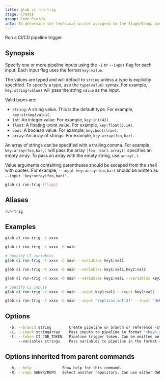 ```yaml
---
title: glab ci run-trig
stage: Create
group: Code Review
info: To determine the technical writer assigned to the Stage/Group associated with this page, see https://about.gitlab.com/handbook/product/ux/technical-writing/#assignments
---
```


<!--
This documentation is auto generated by a script.
Please do not edit this file directly. Run `make gen-docs` instead.
-->

Run a CI/CD pipeline trigger.

## Synopsis

Specify one or more pipeline inputs using the `-i` or `--input` flag for each
input. Each input flag uses the format `key:value`.

The values are typed and will default to `string` unless a type is explicitly
specified. To specify a type, use the `type(value)` syntax. For example,
`key:string(value)` will pass the string `value` as the input.

Valid types are:

- `string`: A string value. This is the default type. For example, `key:string(value)`.
- `int`: An integer value. For example, `key:int(42)`.
- `float`: A floating-point value. For example, `key:float(3.14)`.
- `bool`: A boolean value. For example, `key:bool(true)`.
- `array`: An array of strings. For example, `key:array(foo,bar)`.

An array of strings can be specified with a trailing comma. For example,
`key:array(foo,bar,)` will pass the array `[foo, bar]`. `array()` specifies an
empty array. To pass an array with the empty string, use `array(,)`.

Value arguments containing parentheses should be escaped from the shell with
quotes. For example, `--input key:array(foo,bar)` should be written as
`--input 'key:array(foo,bar)'`.

```bash twoslash title="Terminal"
glab ci run-trig [flags]
```

## Aliases

```bash twoslash title="Terminal"
run-trig
```

## Examples

```bash twoslash title="Terminal"
glab ci run-trig -t xxxx

glab ci run-trig -t xxxx -b main

# Specify CI variables
glab ci run-trig -t xxxx -b main --variables key1:val1

glab ci run-trig -t xxxx -b main --variables key1:val1,key2:val2

glab ci run-trig -t xxxx -b main --variables key1:val1 --variables key2:val2

# Specify CI inputs
glab ci run-trig -t xxxx -b main --input key1:val1 --input key2:val2

glab ci run-trig -t xxxx -b main --input "replicas:int(3)" --input "debug:bool(false)" --input "regions:array(us-east,eu-west)"
```

## Options

```bash twoslash title="Terminal"
  -b, --branch string        Create pipeline on branch or reference <string>.
  -i, --input stringArray    Pass inputs to pipeline in format '<key>:<value>'. Cannot be used for merge request pipelines. See documentation for examples.
  -t, --token CI_JOB_TOKEN   Pipeline trigger token. Can be omitted only if the CI_JOB_TOKEN environment variable is set.
      --variables strings    Pass variables to pipeline in the format <key>:<value>.
```

## Options inherited from parent commands

```bash twoslash title="Terminal"
  -h, --help              Show help for this command.
  -R, --repo OWNER/REPO   Select another repository. Can use either OWNER/REPO or `GROUP/NAMESPACE/REPO` format. Also accepts full URL or Git URL.
```
